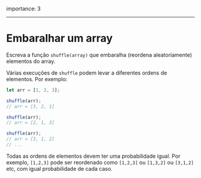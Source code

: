 importance: 3

---

# Embaralhar um array

Escreva a função `shuffle(array)` que embaralha (reordena aleatoriamente) elementos do array.

Várias execuções de `shuffle` podem levar a diferentes ordens de elementos. Por exemplo:

```js
let arr = [1, 2, 3];

shuffle(arr);
// arr = [3, 2, 1]

shuffle(arr);
// arr = [2, 1, 3]

shuffle(arr);
// arr = [3, 1, 2]
// ...
```

Todas as ordens de elementos devem ter uma probabilidade igual. Por exemplo, `[1,2,3]` pode ser reordenado como `[1,2,3]` ou `[1,3,2]` ou `[3,1,2]` etc, com igual probabilidade de cada caso.
